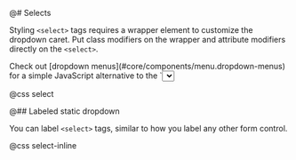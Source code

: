 @# Selects

Styling `<select>` tags requires a wrapper element to customize the dropdown caret. Put class
modifiers on the wrapper and attribute modifiers directly on the `<select>`.

<div class="@ns-callout @ns-intent-primary @ns-icon-info-sign">
    Check out [dropdown menus](#core/components/menu.dropdown-menus) for a simple JavaScript
    alternative to the `<select>` tag.
</div>

@css select

@## Labeled static dropdown

You can label `<select>` tags, similar to how you label any other form control.

@css select-inline
